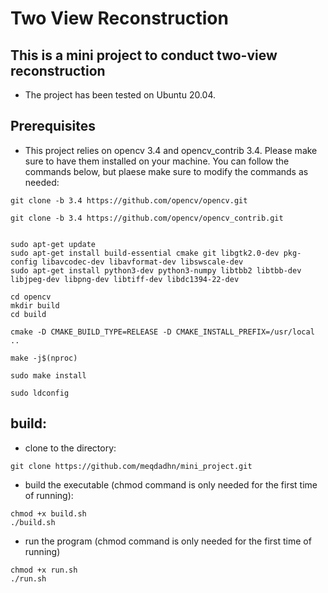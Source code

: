 # Two View Reconstruction


## This is a mini project to conduct  two-view reconstruction
 - The project has been tested on Ubuntu 20.04.

## Prerequisites
 - This project relies on opencv 3.4 and opencv_contrib 3.4. Please make sure to have them installed on your machine. You can follow the commands below, but plaese make sure to modify the commands as needed:

```
git clone -b 3.4 https://github.com/opencv/opencv.git

git clone -b 3.4 https://github.com/opencv/opencv_contrib.git


sudo apt-get update
sudo apt-get install build-essential cmake git libgtk2.0-dev pkg-config libavcodec-dev libavformat-dev libswscale-dev
sudo apt-get install python3-dev python3-numpy libtbb2 libtbb-dev libjpeg-dev libpng-dev libtiff-dev libdc1394-22-dev

cd opencv
mkdir build
cd build

cmake -D CMAKE_BUILD_TYPE=RELEASE -D CMAKE_INSTALL_PREFIX=/usr/local ..

make -j$(nproc)

sudo make install

sudo ldconfig

```
## build:

 - clone to the directory:
```
git clone https://github.com/meqdadhn/mini_project.git
```

 - build the executable (chmod command is only needed for the first time of running):

```
chmod +x build.sh
./build.sh
```

 - run the program (chmod command is only needed for the first time of running)
```
chmod +x run.sh
./run.sh
```
